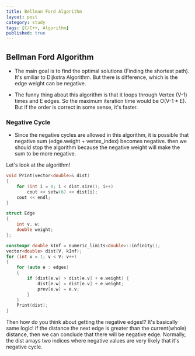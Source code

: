 ```yaml
---
title: Bellman Ford Algorithm
layout: post
category: study
tags: [C/C++, Algorithm]
published: true
---
```


## Bellman Ford Algorithm

* The main goal is to find the optimal solutions (Finding the shortest path). It's smiliar to Dijkstra Algorithm. But there is difference, which is the edge weight can be negative.

* The funny thing about this algorithm is that it loops through Vertex (V-1) times and E edges. So the maximum iteration time would be O(V-1 * E). But if the order is correct in some sense, it's faster.

### Negative Cycle 

* Since the negative cycles are allowed in this algorithm, it is possible that negative sum (edge.weight + vertex_index) becomes negative. then we should stop the algorithm because the negative weight will make the sum to be more negative.

Let's look at the algorithm!

```c++
void Print(vector<double>& dist)
{
	for (int i = 0; i < dist.size(); i++)
		cout << setw(6) << dist[i];
	cout << endl;
}

struct Edge
{
	int v, w;
	double weight;
};

constexpr double kInf = numeric_limits<double>::infinity();
vector<double> dist(V, kInf);
for (int v = 1; v < V; v++)
{
	for (auto e : edges)
	{
		if (dist[e.w] > dist[e.v] + e.weight) {
			dist[e.w] = dist[e.v] + e.weight;
			prev[e.w] = e.v;
		}
	}
	Print(dist);
}
```

Then how do you think about getting the negative edges!? It's basically same logic! if the distance the next edge is greater than the current(whole) distance, then we can conclude that there will be negative edge. Normally, the dist arrays two indices where negative values are very likely that it's negative cycle.